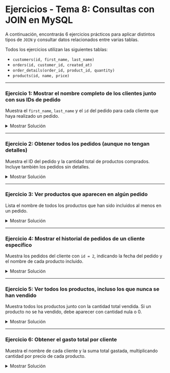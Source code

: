 # **Ejercicios - Tema 8: Consultas con JOIN en MySQL**

A continuación, encontrarás 6 ejercicios prácticos para aplicar distintos tipos de `JOIN` y consultar datos relacionados entre varias tablas.

Todos los ejercicios utilizan las siguientes tablas:

- `customers(id, first_name, last_name)`
- `orders(id, customer_id, created_at)`
- `order_details(order_id, product_id, quantity)`
- `products(id, name, price)`

---

### **Ejercicio 1: Mostrar el nombre completo de los clientes junto con sus IDs de pedido**

Muestra el `first_name`, `last_name` y el `id` del pedido para cada cliente que haya realizado un pedido.

<details><summary>Mostrar Solución</summary>

```sql
SELECT c.first_name, c.last_name, o.id AS order_id
FROM customers c
JOIN orders o ON c.id = o.customer_id;
```

</details>

---

### **Ejercicio 2: Obtener todos los pedidos (aunque no tengan detalles)**

Muestra el ID del pedido y la cantidad total de productos comprados. Incluye también los pedidos sin detalles.

<details><summary>Mostrar Solución</summary>

```sql
SELECT o.id AS order_id, SUM(od.quantity) AS total_items
FROM orders o
LEFT JOIN order_details od ON o.id = od.order_id
GROUP BY o.id;
```

</details>

---

### **Ejercicio 3: Ver productos que aparecen en algún pedido**

Lista el nombre de todos los productos que han sido incluidos al menos en un pedido.

<details><summary>Mostrar Solución</summary>

```sql
SELECT DISTINCT p.name
FROM products p
JOIN order_details od ON p.id = od.product_id;
```

</details>

---

### **Ejercicio 4: Mostrar el historial de pedidos de un cliente específico**

Muestra los pedidos del cliente con `id = 2`, indicando la fecha del pedido y el nombre de cada producto incluido.

<details><summary>Mostrar Solución</summary>

```sql
SELECT o.created_at, p.name AS product_name
FROM orders o
JOIN order_details od ON o.id = od.order_id
JOIN products p ON od.product_id = p.id
WHERE o.customer_id = 2;
```

</details>

---

### **Ejercicio 5: Ver todos los productos, incluso los que nunca se han vendido**

Muestra todos los productos junto con la cantidad total vendida. Si un producto no se ha vendido, debe aparecer con cantidad nula o 0.

<details><summary>Mostrar Solución</summary>

```sql
SELECT p.name, SUM(od.quantity) AS total_vendida
FROM products p
LEFT JOIN order_details od ON p.id = od.product_id
GROUP BY p.id;
```

</details>

---

### **Ejercicio 6: Obtener el gasto total por cliente**

Muestra el nombre de cada cliente y la suma total gastada, multiplicando cantidad por precio de cada producto.

<details><summary>Mostrar Solución</summary>

```sql
SELECT c.first_name, c.last_name, SUM(od.quantity * p.price) AS total_gastado
FROM customers c
JOIN orders o ON c.id = o.customer_id
JOIN order_details od ON o.id = od.order_id
JOIN products p ON od.product_id = p.id
GROUP BY c.id;
```

</details>
